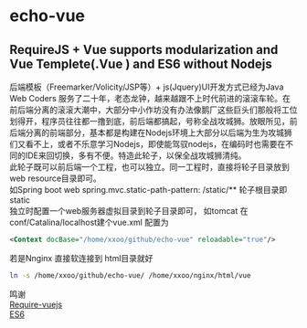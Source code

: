 # echo-vue
## RequireJS + Vue supports  modularization and Vue Templete(.Vue ) and ES6  without Nodejs   
 后端模板（Freemarker/Volicity/JSP等）+ js(Jquery)UI开发方式已经为Java Web Coders 服务了二十年，老态龙钟，越来越跟不上时代前进的滚滚车轮。在前后端分离的滚滚大潮中，大部分中小作坊没有办法像鹅厂这些巨头们那般将工位划得开，程序员往往都一撸到底，前后端都搞起，号称全战攻城狮。放眼所见，前后端分离的前端部分，基本都是构建在Nodejs环境上大部分以后端为生为攻城狮们又看不上，或者不乐意学习Nodejs，即使能驾驭nodejs，在编码时也需要在不同的IDE来回切换，多有不便。特造此轮子，以保全战攻城狮清纯。  
此轮子既可以前后端一个工程，也可以独立。同一工程时，直接将轮子目录放到web resource目录即可。    
如Spring boot web   spring.mvc.static-path-pattern: /static/**   轮子根目录即static  
独立时配置一个web服务器虚拟目录到轮子目录即可， 如tomcat 在conf/Catalina/localhost建个vue.xml 配置为  
  ```xml
<Context docBase="/home/xxoo/github/echo-vue" reloadable="true"/>  
```
若是Nnginx 直接软连接到 html目录就好  
 ```bash  
ln -s /home/xxoo/github/echo-vue/ /home/xxoo/nginx/html/vue
```
鸣谢  
[Require-vuejs]( https://github.com/edgardleal/require-vuejs  "Require-vuejs")  
[ES6](  https://github.com/guybedford/es6 "ES6")




